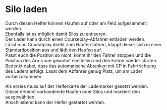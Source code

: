 # Silo laden

  
Durch diesen Helfer können Haufen auf oder am Feld aufgesammelt werden.  
Ebenfalls ist es möglich damit Silos zu entleeren.  
Der Lader kann durch einen Courseplay-Abfahrer entladen werden.  
Lässt man Courseplay direkt zum Haufen fahren, klappt dieser sich in einer Standardposition aus und lädt den Haufen auf.  
Passt euch die Position so nicht, könnt ihr den Fahrer stoppen und die Position des Arms wie gewohnt einstellen und den Fahrer wieder starten.  
Bedenkt dabei, dass das automatische Abtanken mit CP in Fahrtrichtung des Laders erfolgt. Lasst dem Abfahrer genug Platz, um am Lader vorbeizukommen.  


  
Als erstes muss auf der Helferkarte der Lademarker gesetzt werden.  
Dieser erkennt vorhandende Haufen oder Silos und markiert den ausgewählten.  
Anschließend kann der Helfer gestartet werden.  


